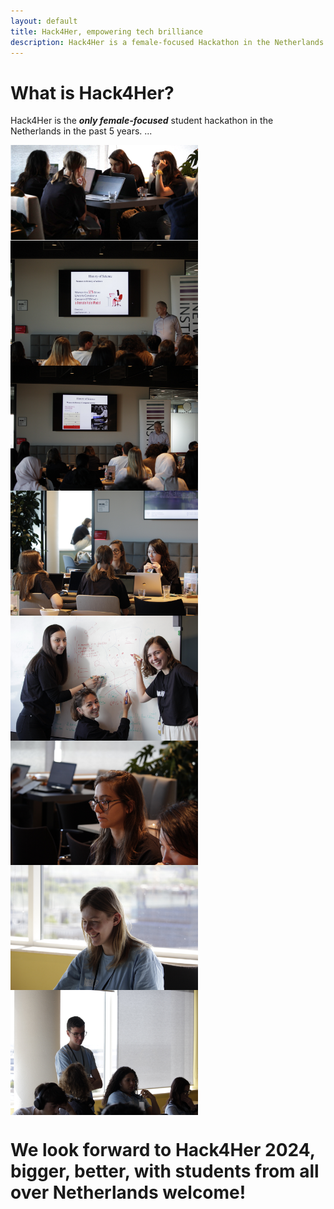 ```yaml
---
layout: default
title: Hack4Her, empowering tech brilliance
description: Hack4Her is a female-focused Hackathon in the Netherlands.
---
```


# What is Hack4Her?
Hack4Her is the _**only female-focused**_ student hackathon in the Netherlands in the past 5 years. ...

<div style="display: flex; flex-wrap: wrap;">
    <img src="hacking.png" alt="Hacking" width="300" style="margin-right: 20px;"/>
    <img src="_MG_1646.JPG" alt="Image 1" width="300" style="margin-right: 20px;"/>
    <img src="_MG_1655.JPG" alt="Image 2" width="300" style="margin-right: 20px;"/>
    <img src="_MG_1708.JPG" alt="Image 4" width="300" style="margin-right: 20px;"/>
    <img src="_MG_1712.JPG" alt="Image 5" width="300" style="margin-right: 20px;"/>
    <img src="_MG_1715.JPG" alt="Image 6" width="300" style="margin-right: 20px;"/>
    <img src="_MG_1731.JPG" alt="Image 7" width="300" style="margin-right: 20px;"/>
    <img src="_MG_1733.JPG" alt="Image 8" width="300" style="margin-right: 20px;"/>
</div>

<script>
function moveImages() {
    const images = document.querySelectorAll('.dynamic-image');
    images.forEach(img => {
        const x = Math.random() * (window.innerWidth - img.clientWidth);
        const y = Math.random() * (window.innerHeight - img.clientHeight);

        img.style.position = 'absolute';
        img.style.left = `${x}px`;
        img.style.top = `${y}px`;
    });
}

setInterval(moveImages, 2000);
moveImages();
</script>

# We look forward to Hack4Her 2024, bigger, better, with students from all over Netherlands welcome!
